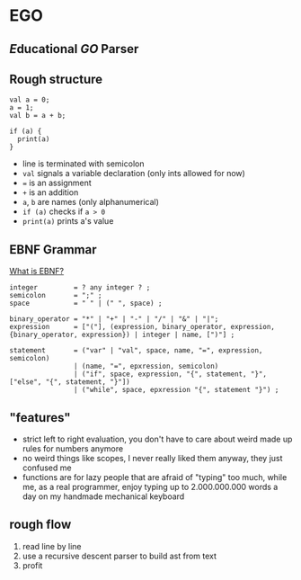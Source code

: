 # EGO
## *E*ducational *GO* Parser
## Rough structure
```
val a = 0;
a = 1;
val b = a + b;

if (a) {
  print(a)
}
```
- line is terminated with semicolon
- `val` signals a variable declaration (only ints allowed for now)
- `=` is an assignment
- `+` is an addition
- `a`, `b` are names (only alphanumerical)
- `if (a)` checks if `a > 0`
- `print(a)` prints a's value

## EBNF Grammar
[What is EBNF?](https://en.wikipedia.org/wiki/Extended_Backus%E2%80%93Naur_form)

```
integer         = ? any integer ? ;
semicolon       = ";" ;
space           = " " | (" ", space) ;

binary_operator = "*" | "+" | "-" | "/" | "&" | "|";
expression      = ["("], (expression, binary_operator, expression, {binary_operator, expression}) | integer | name, [")"] ;

statement       = ("var" | "val", space, name, "=", expression, semicolon)
                | (name, "=", epxression, semicolon)
                | ("if", space, expression, "{", statement, "}", ["else", "{", statement, "}"])
                | ("while", space, epxression "{", statement "}") ;
```

## "features"
- strict left to right evaluation, you don't have to care about weird made up rules for numbers anymore
- no weird things like scopes, I never really liked them anyway, they just confused me
- functions are for lazy people that are afraid of "typing" too much, while me, as a real programmer, enjoy typing up to 2.000.000.000 words a day on my handmade mechanical keyboard

## rough flow
1) read line by line
2) use a recursive descent parser to build ast from text
3) profit

